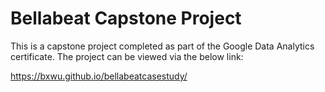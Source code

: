 # Bellabeat Capstone Project

This is a capstone project completed as part of the Google Data Analytics certificate. The project can be viewed via the below link:

https://bxwu.github.io/bellabeatcasestudy/
